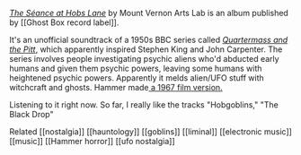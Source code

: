 *[The Séance at Hobs Lane](https://en.wikipedia.org/wiki/The_S%C3%A9ance_at_Hobs_Lane)* by Mount Vernon Arts Lab is an album published by [[Ghost Box record label]]. 

It's an unofficial soundtrack of a 1950s BBC series called [*Quartermass and the Pitt*,](https://en.wikipedia.org/wiki/Quatermass_and_the_Pit) which apparently inspired Stephen King and John Carpenter. The series involves people investigating psychic aliens who'd abducted early humans and given them psychic powers, leaving some humans with heightened psychic powers. Apparently it melds alien/UFO stuff with witchcraft and ghosts. Hammer made[ a 1967 film version.](https://en.wikipedia.org/wiki/Quatermass_and_the_Pit_(film))

Listening to it right now. So far, I really like the tracks "Hobgoblins," "The Black Drop"


Related
[[nostalgia]] [[hauntology]] [[goblins]] [[liminal]] [[electronic music]] [[music]] [[Hammer horror]] [[ufo nostalgia]]